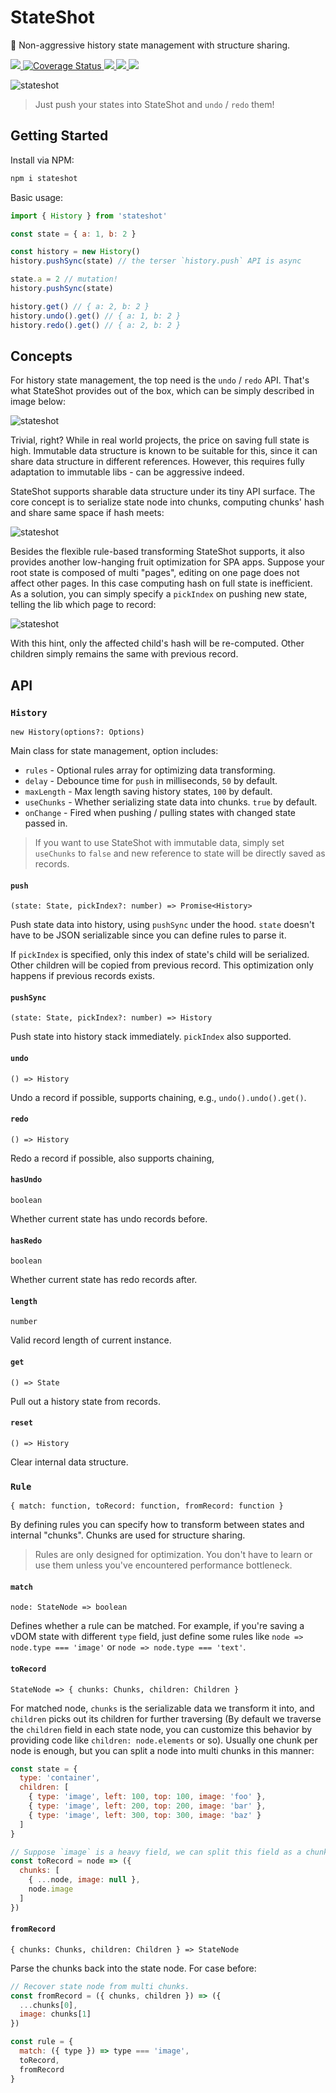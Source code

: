 # StateShot
💾 Non-aggressive history state management with structure sharing.

<p>
  <a href="https://travis-ci.org/gaoding-inc/stateshot">
    <img src="https://travis-ci.org/gaoding-inc/stateshot.svg?branch=master"/>
  </a>
  <a href='https://coveralls.io/github/gaoding-inc/stateshot?branch=master'>
    <img src='https://coveralls.io/repos/github/gaoding-inc/stateshot/badge.svg?branch=master' alt='Coverage Status'/>
  </a>
  <a href="https://unpkg.com/stateshot/dist/stateshot.min.js">
    <img src="http://img.badgesize.io/https://unpkg.com/stateshot/dist/stateshot.min.js?compression=gzip&amp;label=size&amp;maxAge=300"/>
  </a>
  <a href="https://standardjs.com">
    <img src="https://img.shields.io/badge/code_style-standard-brightgreen.svg"/>
  </a>
  <a href="./package.json">
    <img src="https://img.shields.io/npm/v/stateshot.svg?maxAge=300&label=version&colorB=007ec6&maxAge=300"/>
  </a>
</p>

![stateshot](./resources/logo.png)

> Just push your states into StateShot and `undo` / `redo` them!


## Getting Started

Install via NPM:

```bash
npm i stateshot
```

Basic usage:

```js
import { History } from 'stateshot'

const state = { a: 1, b: 2 }

const history = new History()
history.pushSync(state) // the terser `history.push` API is async

state.a = 2 // mutation!
history.pushSync(state)

history.get() // { a: 2, b: 2 }
history.undo().get() // { a: 1, b: 2 }
history.redo().get() // { a: 2, b: 2 }
```

## Concepts
For history state management, the top need is the `undo` / `redo` API. That's what StateShot provides out of the box, which can be simply described in image below:

![stateshot](./resources/concept-1.png)

Trivial, right? While in real world projects, the price on saving full state is high. Immutable data structure is known to be suitable for this, since it can share data structure in different references. However, this requires fully adaptation to immutable libs - can be aggressive indeed.

StateShot supports sharable data structure under its tiny API surface. The core concept is to serialize state node into chunks, computing chunks' hash and share same space if hash meets:

![stateshot](./resources/concept-2.png)

Besides the flexible rule-based transforming StateShot supports, it also provides another low-hanging fruit optimization for SPA apps. Suppose your root state is composed of multi "pages", editing on one page does not affect other pages. In this case computing hash on full state is inefficient. As a solution, you can simply specify a `pickIndex` on pushing new state, telling the lib which page to record:

![stateshot](./resources/concept-3.png)

With this hint, only the affected child's hash will be re-computed. Other children simply remains the same with previous record.


## API

### `History`
`new History(options?: Options)`

Main class for state management, option includes:

* `rules` - Optional rules array for optimizing data transforming.
* `delay` - Debounce time for `push` in milliseconds, `50` by default.
* `maxLength` - Max length saving history states, `100` by default.
* `useChunks` - Whether serializing state data into chunks. `true` by default.
* `onChange` - Fired when pushing / pulling states with changed state passed in.

> If you want to use StateShot with immutable data, simply set `useChunks` to `false` and new reference to state will be directly saved as records.

#### `push`
`(state: State, pickIndex?: number) => Promise<History>`

Push state data into history, using `pushSync` under the hood. `state` doesn't have to be JSON serializable since you can define rules to parse it.

If `pickIndex` is specified, only this index of state's child will be serialized. Other children will be copied from previous record. This optimization only happens if previous records exists.

#### `pushSync`
`(state: State, pickIndex?: number) => History`

Push state into history stack immediately. `pickIndex` also supported.

#### `undo`
`() => History`

Undo a record if possible, supports chaining, e.g., `undo().undo().get()`.

#### `redo`
`() => History`

Redo a record if possible, also supports chaining,

#### `hasUndo`
`boolean`

Whether current state has undo records before.

#### `hasRedo`
`boolean`

Whether current state has redo records after.

#### `length`
`number`

Valid record length of current instance.

#### `get`
`() => State`

Pull out a history state from records.

#### `reset`
`() => History`

Clear internal data structure.


### `Rule`
`{ match: function, toRecord: function, fromRecord: function }`

By defining rules you can specify how to transform between states and internal "chunks". Chunks are used for structure sharing.

> Rules are only designed for optimization. You don't have to learn or use them unless you've encountered performance bottleneck.

#### `match`
`node: StateNode => boolean`

Defines whether a rule can be matched. For example, if you're saving a vDOM state with different `type` field, just define some rules like `node => node.type === 'image'` or `node => node.type === 'text'`.

#### `toRecord`
`StateNode => { chunks: Chunks, children: Children }`

For matched node, `chunks` is the serializable data we transform it into, and `children` picks out its children for further traversing (By default we traverse the `children` field in each state node, you can customize this behavior by providing code like `children: node.elements` or so). Usually one chunk per node is enough, but you can split a node into multi chunks in this manner:

```js
const state = {
  type: 'container',
  children: [
    { type: 'image', left: 100, top: 100, image: 'foo' },
    { type: 'image', left: 200, top: 200, image: 'bar' },
    { type: 'image', left: 300, top: 300, image: 'baz' }
  ]
}

// Suppose `image` is a heavy field, we can split this field as a chunk.
const toRecord = node => ({
  chunks: [
    { ...node, image: null },
    node.image
  ]
})
```

#### `fromRecord`
`{ chunks: Chunks, children: Children } => StateNode`

Parse the chunks back into the state node. For case before:

```js
// Recover state node from multi chunks.
const fromRecord = ({ chunks, children }) => ({
  ...chunks[0],
  image: chunks[1]
})

const rule = {
  match: ({ type }) => type === 'image',
  toRecord,
  fromRecord
}
```

